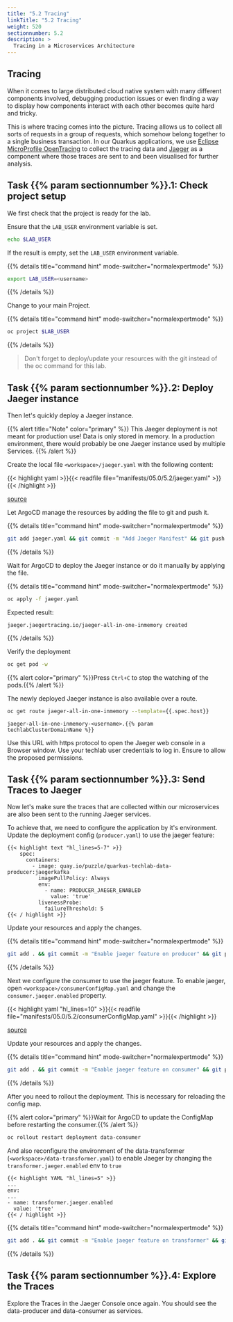```yaml
---
title: "5.2 Tracing"
linkTitle: "5.2 Tracing"
weight: 520
sectionnumber: 5.2
description: >
  Tracing in a Microservices Architecture
---
```


## Tracing

When it comes to large distributed cloud native system with many different components involved, debugging production issues or even finding a way to display how components interact with each other becomes quite hard and tricky.

This is where tracing comes into the picture. Tracing allows us to collect all sorts of requests in a group of requests, which somehow belong together to a single business transaction.
In our Quarkus applications, we use [Eclipse MicroProfile OpenTracing](https://github.com/eclipse/microprofile-opentracing/blob/master/spec/src/main/asciidoc/microprofile-opentracing.asciidoc) to collect the tracing data and [Jaeger](https://www.jaegertracing.io/) as a component where those traces are sent to and been visualised for further analysis.


## Task {{% param sectionnumber %}}.1: Check project setup

We first check that the project is ready for the lab.

Ensure that the `LAB_USER` environment variable is set.

```bash
echo $LAB_USER
```

If the result is empty, set the `LAB_USER` environment variable.

{{% details title="command hint" mode-switcher="normalexpertmode" %}}

```bash
export LAB_USER=<username>
```

{{% /details %}}


Change to your main Project.

{{% details title="command hint" mode-switcher="normalexpertmode" %}}

```bash
oc project $LAB_USER
```

{{% /details %}}

> Don't forget to deploy/update your resources with the git instead of the oc command for this lab.


## Task {{% param sectionnumber %}}.2: Deploy Jaeger instance

Then let's quickly deploy a Jaeger instance.

{{% alert title="Note" color="primary" %}}
This Jaeger deployment is not meant for production use! Data is only stored in memory. In a production environment, there would probably be one Jaeger instance used by multiple Services.
{{% /alert %}}


Create the local file `<workspace>/jaeger.yaml` with the following content:

{{< highlight yaml >}}{{< readfile file="manifests/05.0/5.2/jaeger.yaml" >}}{{< /highlight >}}

[source](https://raw.githubusercontent.com/puzzle/amm-techlab/master/manifests/05.0/5.2/jaeger.yaml)


Let ArgoCD manage the resources by adding the file to git and push it.

{{% details title="command hint" mode-switcher="normalexpertmode" %}}

```bash
git add jaeger.yaml && git commit -m "Add Jaeger Manifest" && git push
```

{{% /details %}}

Wait for ArgoCD to deploy the Jaeger instance or do it manually by applying the file.

{{% details title="command hint" mode-switcher="normalexpertmode" %}}

```bash
oc apply -f jaeger.yaml
```

Expected result:

```
jaeger.jaegertracing.io/jaeger-all-in-one-inmemory created
```

{{% /details %}}

Verify the deployment

```bash
oc get pod -w
```

{{% alert  color="primary" %}}Press `Ctrl+C` to stop the watching of the pods.{{% /alert %}}

The newly deployed Jaeger instance is also available over a route.

```bash
oc get route jaeger-all-in-one-inmemory --template={{.spec.host}}
```

```
jaeger-all-in-one-inmemory-<username>.{{% param techlabClusterDomainName %}}
```

Use this URL with https protocol to open the Jaeger web console in a Browser window. Use your techlab user credentials to log in. Ensure to allow the proposed permissions.


## Task {{% param sectionnumber %}}.3: Send Traces to Jaeger

Now let's make sure the traces that are collected within our microservices are also been sent to the running Jaeger services.


To achieve that, we need to configure the application by it's environment. Update the deployment config (`producer.yaml`) to use the jaeger feature:

```
{{< highlight text "hl_lines=5-7" >}}
    spec:
      containers:
        - image: quay.io/puzzle/quarkus-techlab-data-producer:jaegerkafka
          imagePullPolicy: Always
          env:
            - name: PRODUCER_JAEGER_ENABLED
              value: 'true'
          livenessProbe:
            failureThreshold: 5
{{< / highlight >}}
```

Update your resources and apply the changes.

{{% details title="command hint" mode-switcher="normalexpertmode" %}}

```bash
git add . && git commit -m "Enable jaeger feature on producer" && git push
```

{{% /details %}}

Next we configure the consumer to use the jaeger feature. To enable jaeger, open `<workspace>/consumerConfigMap.yaml` and change the `consumer.jaeger.enabled` property.

{{< highlight yaml "hl_lines=10" >}}{{< readfile file="manifests/05.0/5.2/consumerConfigMap.yaml" >}}{{< /highlight >}}

[source](https://raw.githubusercontent.com/puzzle/amm-techlab/master/manifests/05.0/5.2/consumerConfigMap.yaml)

Update your resources and apply the changes.

{{% details title="command hint" mode-switcher="normalexpertmode" %}}

```bash
git add . && git commit -m "Enable jaeger feature on consumer" && git push
```

{{% /details %}}

After you need to rollout the deployment. This is necessary for reloading the config map.

{{% alert  color="primary" %}}Wait for ArgoCD to update the ConfigMap before restarting the consumer.{{% /alert %}}

```bash
oc rollout restart deployment data-consumer
```

And also reconfigure the environment of the data-transformer (`<workspace>/data-transformer.yaml`) to enable Jaeger by changing the `transformer.jaeger.enabled` env to `true`


```
{{< highlight YAML "hl_lines=5" >}}
...
env:
...
- name: transformer.jaeger.enabled
  value: 'true'
{{< / highlight >}}
```

{{% details title="command hint" mode-switcher="normalexpertmode" %}}

```bash
git add . && git commit -m "Enable jaeger feature on transformer" && git push
```

{{% /details %}}


## Task {{% param sectionnumber %}}.4: Explore the Traces

Explore the Traces in the Jaeger Console once again. You should see the data-producer and data-consumer as services.
